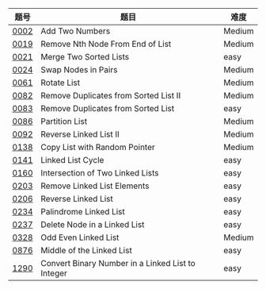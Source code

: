 | 题号 | 题目 | 难度 |
| --- | --- | --- |
| [0002](0002.add-two-numbers/README.md) | Add Two Numbers | Medium | 
| [0019](0019.remove-nth-node-from-end-of-list/README.md) | Remove Nth Node From End of List | Medium |
| [0021](0021.merge-two-sorted-list/README.md) | Merge Two Sorted Lists | easy |
| [0024](0024.swap-nodes-in-pairs/README.md) | Swap Nodes in Pairs | Medium | 
| [0061](0061.rotate-list/README.md) | Rotate List | Medium | 
| [0082](0082.remove-duplicates-from-sorted-list-ii/README.md) | Remove Duplicates from Sorted List II | Medium |
| [0083](0083.remove-duplicates-from-sorted-list/README.md) | Remove Duplicates from Sorted List  | easy |
| [0086](0086.partition-list/README.md) | Partition List | Medium | 
| [0092](0092.reverse-linked-list-ii/README.md) | Reverse Linked List II | Medium | 
| [0138](0138.copy-list-with-random-pointer/README.md) | Copy List with Random Pointer | Medium | 
| [0141](0141.linked-list-cycle/README.md) | Linked List Cycle | easy |
| [0160](0160.intersection-of-two-linked-lists/README.md) | Intersection of Two Linked Lists | easy |
| [0203](0203.remove-linked-list-elements/README.md) | Remove Linked List Elements | easy | 
| [0206](0206.reverse-linked-list/README.md) | Reverse Linked List | easy | 
| [0234](0234.palindrome-linked-list/README.md) | Palindrome Linked List | easy | 
| [0237](0237.delete-node-in-a-linked-list/README.md) |  Delete Node in a Linked List | easy | 
| [0328](0328.odd-even-linked-list/README.md) | Odd Even Linked List | Medium |
| [0876](0876.middle-of-the-linked-list/README.md) | Middle of the Linked List | easy | 
| [1290](1290.convert-binary-number-in-a-linked-list-to-integer/README.md) | Convert Binary Number in a Linked List to Integer | easy |
